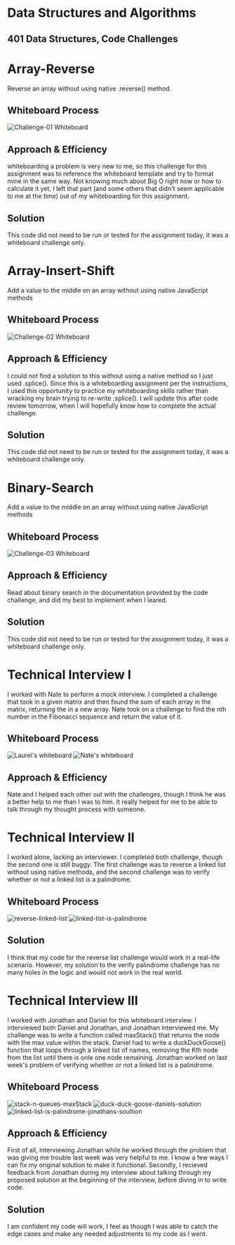 # Data Structures and Algorithms

## 401 Data Structures, Code Challenges

# Array-Reverse
Reverse an array without using native .reverse() method.

## Whiteboard Process
![Challenge-01 Whiteboard](./whiteboard/whiteboard-cc1.png)

## Approach & Efficiency
whiteboarding a problem is very new to me, so this challenge for this assignment was to reference the whiteboard template and try to format mine in the same way. Not knowing much about Big O right now or how to calculate it yet, I left that part (and some others that didn't seem applicable to me at the time) out of my whiteboarding for this assignment.

## Solution
This code did not need to be run or tested for the assignment today, it was a whiteboard challenge only.

# Array-Insert-Shift
Add a value to the middle on an array without using native JavaScript methods

## Whiteboard Process
![Challenge-02 Whiteboard](./whiteboard/whiteboard-cc2.png)

## Approach & Efficiency
I could not find a solution to this without using a native method so I just used .splice(). Since this is a whiteboarding assignment per the instructions, I used this opportunity to practice my whiteboarding skills rather than wracking my brain trying to re-write .splice(). I will update this after code review tomorrow, when I will hopefully know how to complete the actual challenge.

## Solution
This code did not need to be run or tested for the assignment today, it was a whiteboard challenge only.

# Binary-Search
Add a value to the middle on an array without using native JavaScript methods

## Whiteboard Process
![Challenge-03 Whiteboard](./whiteboard/binary-search.png)

## Approach & Efficiency
Read about binary search in the documentation provided by the code challenge, and did my best to implement when I leared.

## Solution
This code did not need to be run or tested for the assignment today, it was a whiteboard challenge only.

# Technical Interview I
I worked with Nate to perform a mock interview. I completed a challenge that took in a given matrix and then found the sum of each array in the matrix, returning the in a new array. Nate took on a challenge to find the nth number in the Fibonacci sequence and return the value of it.

## Whiteboard Process
![Laurel's whiteboard](./whiteboard/matrix-arrays.png)
![Nate's whiteboard](./whiteboard/fibonacci-sequence-Nates-solution.png)

## Approach & Efficiency
Nate and I helped each other out with the challenges, though I think he was a better help to me than I was to him. It really helped for me to be able to talk through my thought process with someone.

# Technical Interview II
I worked alone, lacking an interviewer. I completed both challenge, though the second one is still buggy. The first challenge was to reverse a linked list without using native methods, and the second challenge was to verify whether or not a linked list is a palindrome.

## Whiteboard Process
![reverse-linked-list](https://user-images.githubusercontent.com/123340286/233491129-f2524937-4525-446a-8969-84ad8e13683a.png)
![linked-list-is-palindrome](https://user-images.githubusercontent.com/123340286/233491152-583a28dd-020a-47f9-ae9a-0ed0d4a77e1a.png)

## Solution
I think that my code for the reverse list challenge would work in a real-life scenario. However, my solution to the verify palindrome challenge has no many holes in the logic and would not work in the real world.

# Technical Interview III
I worked with Jonathan and Daniel for this whiteboard interview. I interviewed both Daniel and Jonathan, and Jonathan interviewed me. My challenge was to write a function called maxStack() that returns the node with the max value within the stack. Daniel had to write a duckDuckGoose() function that loops through a linked list of names, removing the Kth node from the list until there is onle one node remaining. Jonathan worked on last week's problem of verifying whether or not a linked list is a palindrome.

## Whiteboard Process
![stack-n-queues-maxStack](https://user-images.githubusercontent.com/123340286/233493783-c749b0f4-519f-4f94-9292-59a5e4b1361d.png)
![duck-duck-goose-daniels-solution](https://user-images.githubusercontent.com/123340286/233493798-37b7d552-6722-4899-83ea-32c75fb29242.png)
![linked-list-is-palindrome-jonathans-soultion](https://user-images.githubusercontent.com/123340286/233493810-23ccb3f0-b4b0-40d4-a187-f09629f676f8.png)

## Approach & Efficiency
First of all, interviewing Jonathan while he worked through the problem that was giving me trouble last week was very helpful to me. I know a few ways I can fix my original solution to make it functional. Secondly, I recieved feedback from Jonathan during my interview about talking through my proposed solution at the beginning of the interview, before diving in to write code.

## Solution
I am confident my code will work, I feel as though I was able to catch the edge cases and make any needed adjustments to my code as I went.
